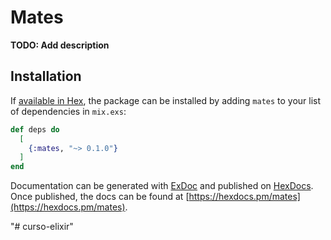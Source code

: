 # Mates

**TODO: Add description**

## Installation

If [available in Hex](https://hex.pm/docs/publish), the package can be installed
by adding `mates` to your list of dependencies in `mix.exs`:

```elixir
def deps do
  [
    {:mates, "~> 0.1.0"}
  ]
end
```

Documentation can be generated with [ExDoc](https://github.com/elixir-lang/ex_doc)
and published on [HexDocs](https://hexdocs.pm). Once published, the docs can
be found at [https://hexdocs.pm/mates](https://hexdocs.pm/mates).

"# curso-elixir" 
